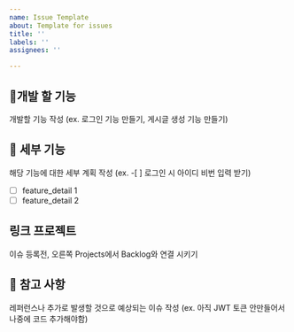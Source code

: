 ```yaml
---
name: Issue Template
about: Template for issues
title: ''
labels: ''
assignees: ''

---
```


## 🔨개발 할 기능
개발할 기능 작성 (ex. 로그인 기능 만들기, 게시글 생성 기능 만들기)

## 🧩 세부 기능
해당 기능에 대한 세부 계획 작성 (ex. -[ ] 로그인 시 아이디 비번 입력 받기)
- [ ] feature_detail 1
- [ ] feature_detail 2

## 링크 프로젝트
이슈 등록전, 오른쪽 Projects에서 Backlog와 연결 시키기

## 📖 참고 사항
레퍼런스나 추가로 발생할 것으로 예상되는 이슈 작성 (ex. 아직 JWT 토큰 안만들어서 나중에 코드 추가해야함)
